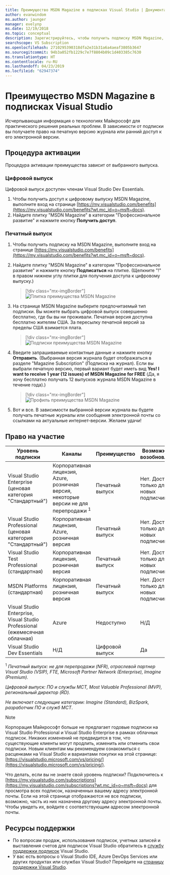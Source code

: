 ```yaml
---
title: Преимущество MSDN Magazine в подписках Visual Studio | Документация Майкрософт
author: evanwindom
ms.author: jaunger
manager: evelynp
ms.date: 12/19/2018
ms.topic: conceptual
description: Зарегистрируйтесь, чтобы получить подписку MSDN Magazine, входящую в состав вашей подписки Visual Studio.
searchscope: VS Subscription
ms.openlocfilehash: 2710295390318dfa2e31b31a6a4aeaf3805b3647
ms.sourcegitcommit: 94b3a052fb1229c7e7f8804b09c1d403385c7630
ms.translationtype: HT
ms.contentlocale: ru-RU
ms.lasthandoff: 04/23/2019
ms.locfileid: "62947374"
---
```

# <a name="the-msdn-magazine-benefit-in-visual-studio-subscriptions"></a>Преимущество MSDN Magazine в подписках Visual Studio

Исчерпывающая информация о технологиях Майкрософт для практического решения реальных проблем.  В зависимости от подписки вы получаете право на печатную версию журнала или ранний доступ к его электронной версии.

## <a name="activation-steps"></a>Процедура активации
Процедура активации преимущества зависит от выбранного выпуска.

### <a name="digital-edition"></a>Цифровой выпуск
Цифровой выпуск доступен членам Visual Studio Dev Essentials.

1. Чтобы получить доступ к цифровому выпуску MSDN Magazine, выполните вход на странице [https://my.visualstudio.com/benefits](https://my.visualstudio.com/benefits?wt.mc_id=o~msft~docs).
2. Найдите плитку "MSDN Magazine" в категории "Профессиональное развитие" и нажмите кнопку **Получить доступ**.

### <a name="printed-edition"></a>Печатный выпуск
1. Чтобы получить подписку на MSDN Magazine, выполните вход на странице [https://my.visualstudio.com/benefits](https://my.visualstudio.com/benefits?wt.mc_id=o~msft~docs).
2. Найдите плитку "MSDN Magazine" в категории "Профессиональное развитие" и нажмите кнопку **Подписаться** на плитке. (Щелкните "!" в правом нижнем углу плитки для получения доступа к цифровому выпуску.)
   > [!div class="mx-imgBorder"]
   > ![Плитка преимущества MSDN Magazine](_img/vs-msdn/vs-msdn-tile.png)

3. На странице MSDN Magazine выберите предпочитаемый тип подписки.  Вы можете выбрать цифровой выпуск совершенно бесплатно, где бы вы ни проживали.  Печатная версия доступна бесплатно жителям США.  За пересылку печатной версий за пределы США взимается плата.
   > [!div class="mx-imgBorder"]
   > ![Подписки преимущества MSDN Magazine](_img/vs-msdn/vs-msdn-subs-page-resized.png)

4. Введите запрашиваемые контактные данные и нажмите кнопку **Отправить**.  (Выбранная версия журнала будет отображаться в разделе "Magazine Subscription" (Подписка на журнал).  Если вы выбрали печатную версию, первый вариант будет иметь вид **Yes!  I want to receive 1 year (12 issues) of MSDN Magazine for FREE** (Да, я хочу бесплатно получать 12 выпусков журнала MSDN Magazine в течение года).)
   > [!div class="mx-imgBorder"]
   > ![Профиль преимущества MSDN Magazine](_img/vs-msdn/vs-msdn-profile.png)

5. Вот и все.  В зависимости выбранной версии журнала вы будете получать печатные журналы или сообщения электронной почты со ссылками на актуальные интернет-версии.  Желаем удачи!

## <a name="eligibility"></a>Право на участие

| Уровень подписки                                                 |     Каналы                                            | Преимущество                                                          | Возможность возобновления    |
|--------------------------------------------------------------------|---------------------------------------------------------|------------------------------------------------------------------|---------------|
| Visual Studio Enterprise (ценовая категория "Стандартный")   | Корпоративная лицензия, Azure, розничная версия, некоторые версии не для перепродажи <sup>1</sup> |Печатный выпуск       |  Нет.  Доступно только для новых подписчиков          |
| Visual Studio Professional (ценовая категория "Стандартный") | Корпоративная лицензия, Azure, розничная версия                                       | Печатный выпуск                                                            |Нет.  Доступно только для новых подписчиков         |
| Visual Studio Test Professional (стандартная)                         | Корпоративная лицензия, розничная версия                                              | Печатный выпуск                                             |  Нет.  Доступно только для новых подписчиков         |
| MSDN Platforms (стандартная)                                          | Корпоративная лицензия, розничная версия                                              | Печатный выпуск                                              | Нет.  Доступно только для новых подписчиков         |
|Visual Studio Enterprise, Visual Studio Professional (ежемесячная облачная)   | Azure |Недоступно      |  Н/Д         |
|Visual Studio Dev Essentials| Н/Д |Цифровой выпуск       |  Да|

<sup>1</sup> *Печатный выпуск:  не для перепродажи (NFR), отраслевой партнер Visual Studio (VSIP), FTE, Microsoft Partner Network (Enterprise), Imagine (Premium).*

*Цифровой выпуск: ПО и службы MCT, Most Valuable Professional (MVP), региональный директор (RD).*

*Не включает следующие категории:  Imagine (Standard), BizSpark, разработчик ПО и служб MCT*.

> [!NOTE]
> Корпорация Майкрософт больше не предлагает годовые подписки на Visual Studio Professional и Visual Studio Enterprise в рамках облачных подписок. Никаких изменений не предвидится в том, что существующие клиенты могут продлить, изменить или отменить свои подписки. Новым клиентам мы рекомендуем ознакомиться с расценками на Visual Studio и вариантами покупки на этой странице: [https://visualstudio.microsoft.com/vs/pricing/](https://visualstudio.microsoft.com/vs/pricing/).

Что делать, если вы не знаете свой уровень подписки?  Подключитесь к [https://my.visualstudio.com/subscriptions](https://my.visualstudio.com/subscriptions?wt.mc_id=o~msft~docs) для просмотра всех подписок, назначенных вашему адресу электронной почты. Если на этой странице отображаются не все подписки, возможно, часть из них назначена другому адресу электронной почты.  Чтобы увидеть их, войдите с соответствующим адресом электронной почты.

## <a name="support-resources"></a>Ресурсы поддержки
- По вопросам продаж, использования подписок, учетных записей и выставления счетов для подписок Visual Studio обратитесь в [службу поддержки подписок](https://visualstudio.microsoft.com/subscriptions/support/) Visual Studio.
- У вас есть вопросы о Visual Studio IDE, Azure DevOps Services или других продуктах или службах Visual Studio?  Перейдите на [страницу поддержки Visual Studio](https://visualstudio.microsoft.com/support/).
